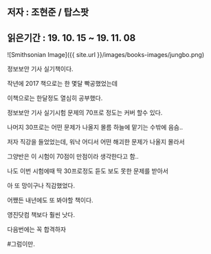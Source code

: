 ## 저자 : 조현준 / 탑스팟

## 읽은기간 : 19. 10. 15  ~ 19. 11. 08

![Smithsonian Image]({{ site.url }}/images/books-images/jungbo.png)

정보보안 기사 실기책이다.

작년에 2017 책으로는 한 몇달 빡공했었는데

이책으로는 한달정도 열심히 공부했다.

정보보안 기사 실기시험 문제의 70프로 정도는 커버 할수 있다.

나머지 30프로는 어떤 문제가 나올지 몰름 하늘에 맡기는 수밖에 음슴..

저자 직강을 들었었는데, 워낙 어디서 어떤 해괴한 문제가 나올지 몰라서

그양반은 이 시험이 70점이 만점이라 생각한다고 함..

나도 이번 시험에때 딱 30프로정도 듣도 보도 못한 문제를 받아서

아 또 망이구나 직감했었다.

어쨌든 내년에도 또 봐야할 책이다.

영진닷컴 책보다 훨씬 낫다.

다음번에는 꼭 합격하자

#그럼이만.

